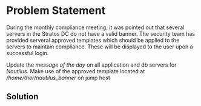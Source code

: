 # Problem Statement

During the monthly compliance meeting, it was pointed out that several servers in the Stratos DC do not have a valid banner. The security team has provided serveral approved templates which should be applied to the servers to maintain compliance. These will be displayed to the user upon a successful login.

Update the *message of the day* on all application and db servers for *Nautilus*. Make use of the approved template located at */home/thor/nautilus_banner* on jump host

## Solution

